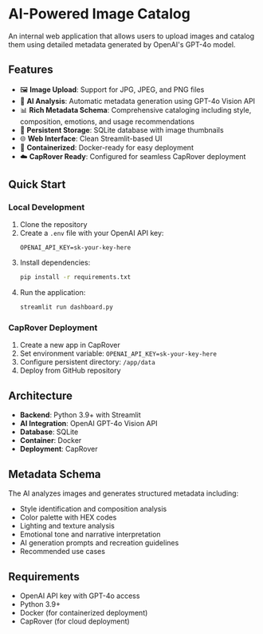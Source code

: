 # AI-Powered Image Catalog

An internal web application that allows users to upload images and catalog them using detailed metadata generated by OpenAI's GPT-4o model.

## Features

- 🖼️ **Image Upload**: Support for JPG, JPEG, and PNG files
- 🤖 **AI Analysis**: Automatic metadata generation using GPT-4o Vision API
- 📊 **Rich Metadata Schema**: Comprehensive cataloging including style, composition, emotions, and usage recommendations  
- 💾 **Persistent Storage**: SQLite database with image thumbnails
- 🌐 **Web Interface**: Clean Streamlit-based UI
- 🐳 **Containerized**: Docker-ready for easy deployment
- ☁️ **CapRover Ready**: Configured for seamless CapRover deployment

## Quick Start

### Local Development

1. Clone the repository
2. Create a `.env` file with your OpenAI API key:
   ```
   OPENAI_API_KEY=sk-your-key-here
   ```
3. Install dependencies:
   ```bash
   pip install -r requirements.txt
   ```
4. Run the application:
   ```bash
   streamlit run dashboard.py
   ```

### CapRover Deployment

1. Create a new app in CapRover
2. Set environment variable: `OPENAI_API_KEY=sk-your-key-here`
3. Configure persistent directory: `/app/data`
4. Deploy from GitHub repository

## Architecture

- **Backend**: Python 3.9+ with Streamlit
- **AI Integration**: OpenAI GPT-4o Vision API
- **Database**: SQLite
- **Container**: Docker
- **Deployment**: CapRover

## Metadata Schema

The AI analyzes images and generates structured metadata including:
- Style identification and composition analysis
- Color palette with HEX codes
- Lighting and texture analysis
- Emotional tone and narrative interpretation
- AI generation prompts and recreation guidelines
- Recommended use cases

## Requirements

- OpenAI API key with GPT-4o access
- Python 3.9+
- Docker (for containerized deployment)
- CapRover (for cloud deployment) 